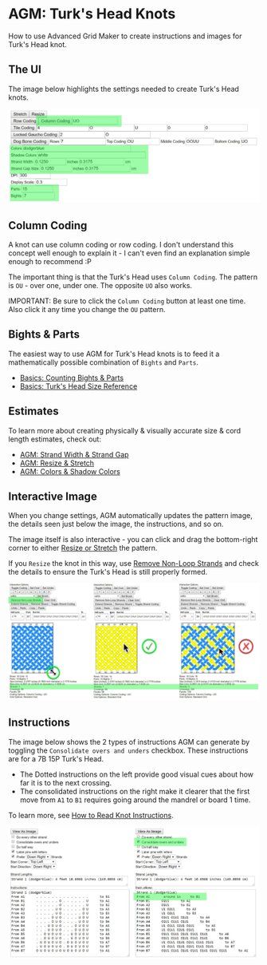 # AGM: Turk's Head Knots

How to use Advanced Grid Maker to create instructions and images for Turk's Head knot.

## The UI

The image below highlights the settings needed to create Turk's Head knots. 

![AGM settings for Turk's Head Knots](../assets/images/agm/agm_th_settings.jpg)

## Column Coding

A knot can use column coding or row coding. I don't understand this concept well enough to explain it - I can't even find an explanation simple enough to recommend :P

The important thing is that the Turk's Head uses `Column Coding`. The pattern is `OU` - over one, under one. The opposite `UO` also works. 

IMPORTANT: Be sure to click the `Column Coding` button at least one time. Also click it any time you change the `OU` pattern. 

## Bights & Parts

The easiest way to use AGM for Turk's Head knots is to feed it a mathematically possible combination of `Bights` and `Parts`. 

* [Basics: Counting Bights & Parts](../basics/count-bights-parts.md)
* [Basics: Turk's Head Size Reference](../basics/turks-head-size-reference.md)

## Estimates

To learn more about creating physically & visually accurate size & cord length estimates, check out:

* [AGM: Strand Width & Strand Gap](./agm-strand-width-gap.md)
* [AGM: Resize & Stretch](./agm-resize-stretch.md)
* [AGM: Colors & Shadow Colors](./agm-colors-shadows.md)

## Interactive Image

When you change settings, AGM automatically updates the pattern image, the details seen just below the image, the instructions, and so on. 

The image itself is also interactive - you can click and drag the bottom-right corner to either [Resize or Stretch](./agm-resize-stretch.md) the pattern. 

If you `Resize` the knot in this way, use [Remove Non-Loop Strands](./agm-remove-non-loop-strands.md) and check the details to ensure the Turk's Head is still properly formed.

![AGM single-strand example of a properly and improperly formed knot](../assets/images/agm/agm_remove-non-loop_single.jpg)

## Instructions

The image below shows the 2 types of instructions AGM can generate by toggling the `Consolidate overs and unders` checkbox. These instructions are for a 7B 15P Turk's Head.  

* The Dotted instructions on the left provide good visual cues about how far it is to the next crossing. 
* The consolidated instructions on the right make it clearer that the first move from `A1` to `B1` requires going around the mandrel or board 1 time.  

To learn more, see [How to Read Knot Instructions](../basics/read-knot-instructions.md). 

![A comparison of AGM instructions](../assets/images/agm/agm_th_instructions.jpg)

